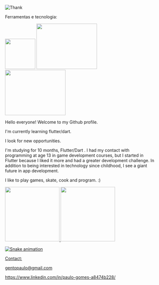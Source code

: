 ![Thank](https://user-images.githubusercontent.com/110061019/183259896-6248e259-e79d-4fe6-bbcf-453bca6b8cbe.gif) 

Ferramentas e tecnologia:

<img src="https://cdn.jsdelivr.net/gh/devicons/devicon/icons/flutter/flutter-original.svg" width="100" height="100"/> <img src="https://cdn.jsdelivr.net/gh/devicons/devicon/icons/dart/dart-original-wordmark.svg" width="200" height="150"/> 
            <img src="https://cdn.jsdelivr.net/gh/devicons/devicon/icons/github/github-original-wordmark.svg" width="200" height="150"/> 
          
          
          
            
          

          
          


Hello everyone! Welcome to my Github profile.

I'm currently learning flutter/dart.

I look for new opportunities.

I'm studying for 10 months, Flutter/Dart . I had my contact with programming at age 13 in game development courses, but I started in Flutter because I liked it more and had a greater development challenge. In addition to being interested in technology since childhood, I see a giant future in app development.


I like to play games, skate, cook and program. :)

<div>
<a href="https://github.com/bath0ry">
<img height="180em" src="https://github-readme-stats.vercel.app/api/top-langs/?username=bath0ry&layout=compact&langs_count=7&theme=dracula"/>
<img height="180em" src="https://github-readme-stats.vercel.app/api?username=bath0ry&show_icons=true&theme=dracula&include_all_commits=true&count_private=true"/>
</div>

![Snake animation](https://github.com/seu-usuário-aqui/seu-usuário-aqui/blob/output/github-contribution-grid-snake.svg)

Contact:

gentopaulo@gmail.com
 
https://www.linkedin.com/in/paulo-gomes-a8474b228/



